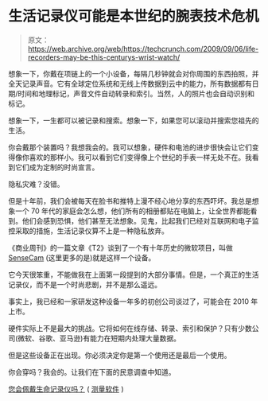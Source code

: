 # 生活记录仪可能是本世纪的腕表技术危机

> 原文：<https://web.archive.org/web/https://techcrunch.com/2009/09/06/life-recorders-may-be-this-centurys-wrist-watch/>

想象一下，你戴在项链上的一个小设备，每隔几秒钟就会对你周围的东西拍照，并全天记录声音。它有全球定位系统和无线上传数据到云中的能力，所有数据都有日期/时间和地理标记，声音文件自动转录和索引。当然，人的照片也会自动识别和标记。

想象一下，一生都可以被记录和搜索。想象一下，如果您可以滚动并搜索您祖先的生活。

你会戴那个装置吗？我想我会的。我可以想象，硬件和电池的进步很快会让它们变得像你喜欢的那样小。我可以看到它们变得像上个世纪的手表一样无处不在。我看到它们成为定制的时尚宣言。

隐私灾难？没错。

但是十年前，我们会被每天在脸书和推特上漫不经心地分享的东西吓坏。我总是想象一个 70 年代的家庭会怎么想，他们所有的相册都贴在电脑上，让全世界都能看到。他们会感到恐惧，他们甚至无法想象。见鬼，比起我们已经对互联网和电子监控采取的措施，生活记录仪算不上是一种隐私放弃。

《商业周刊》的一篇文章《T2》谈到了一个有十年历史的微软项目，叫做 [SenseCam](https://web.archive.org/web/20221206174609/http://research.microsoft.com/en-us/um/cambridge/projects/sensecam/) (这里更多的是)就是这样一个设备。

它今天很笨重，不能做我在上面第一段提到的大部分事情。但是，一个真正的生活记录仪，而不是一个时尚悲剧，并不是那么遥远。

事实上，我已经和一家研发这种设备一年多的初创公司谈过了，可能会在 2010 年上市。

硬件实际上不是最大的挑战。它将如何在线存储、转录、索引和保护？只有少数公司(微软、谷歌、亚马逊)有能力在短期内处理大量数据。

但是这些设备正在出现。你必须决定你是第一个使用还是最后一个使用。

你会穿吗？我会的。让我们在下面的民意调查中知道。

[您会佩戴生命记录仪吗？](https://web.archive.org/web/20221206174609/http://answers.polldaddy.com/poll/1963587/) ( [测量软件](https://web.archive.org/web/20221206174609/http://www.polldaddy.com/) )